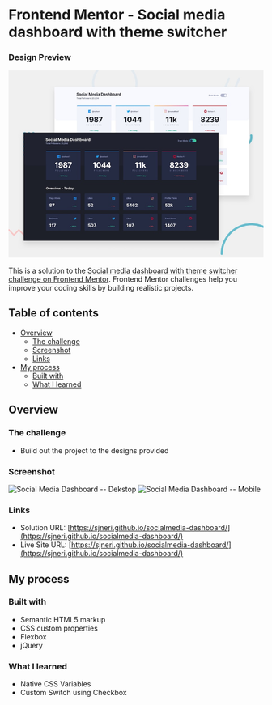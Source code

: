 # Frontend Mentor - Social media dashboard with theme switcher

### Design Preview
![Design preview for the Social media dashboard with theme switcher coding challenge](./design/desktop-preview.jpg)

This is a solution to the [Social media dashboard with theme switcher challenge on Frontend Mentor](https://www.frontendmentor.io/challenges/social-media-dashboard-with-theme-switcher-6oY8ozp_H). Frontend Mentor challenges help you improve your coding skills by building realistic projects. 

## Table of contents

- [Overview](#overview)
  - [The challenge](#the-challenge)
  - [Screenshot](#screenshot)
  - [Links](#links)
- [My process](#my-process)
  - [Built with](#built-with)
  - [What I learned](#what-i-learned)

## Overview

### The challenge

- Build out the project to the designs provided

### Screenshot

![Social Media Dashboard -- Dekstop](./screenshot/social-media--desktop.png)
![Social Media Dashboard -- Mobile](./screenshot/social-media--mobile.png)

### Links

- Solution URL: [https://sjneri.github.io/socialmedia-dashboard/](https://sjneri.github.io/socialmedia-dashboard/)
- Live Site URL: [https://sjneri.github.io/socialmedia-dashboard/](https://sjneri.github.io/socialmedia-dashboard/)

## My process

### Built with

- Semantic HTML5 markup
- CSS custom properties
- Flexbox
- jQuery

### What I learned

- Native CSS Variables
- Custom Switch using Checkbox